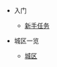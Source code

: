 <!-- _navbar.md -->

* 入门

  * [新手任务](/quicklink/1.-newbie_mission/README.md)

* 城区一览
  * [城区](/area/1.-cheng-shi.md)